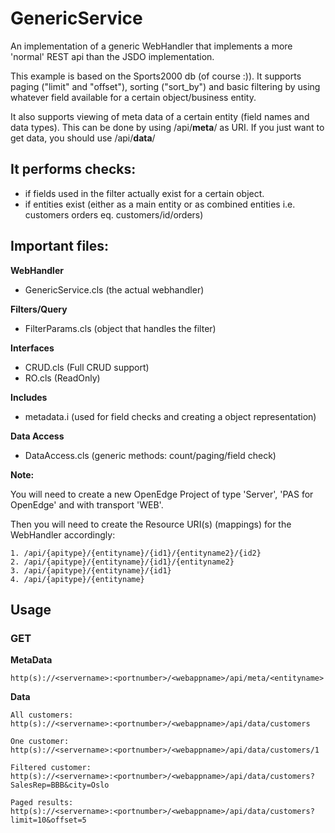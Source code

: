 # <h1>GenericService</h1>

An implementation of a generic WebHandler that implements a more 'normal' REST
api than the JSDO implementation.

This example is based on the Sports2000 db (of course :)).
It supports paging ("limit" and "offset"), sorting ("sort_by") and basic 
filtering by using whatever field available for a certain object/business entity.

It also supports viewing of meta data of a certain entity (field names and data types).
This can be done by using /api/<b>meta</b>/ as URI.
If you just want to get data, you should use /api/<b>data</b>/

<h2>It performs checks:</h2>

- if fields used in the filter actually exist for a certain object.
- if entities exist (either as a main entity or as combined entities i.e. 
  customers orders eq. customers/id/orders)

<h2>Important files:</h2>

<b>WebHandler</b>
- GenericService.cls    (the actual webhandler)

<b>Filters/Query</b>
- FilterParams.cls      (object that handles the filter)

<b>Interfaces</b>
- CRUD.cls (Full CRUD support)
- RO.cls (ReadOnly)  

<b>Includes</b>
- metadata.i (used for field checks and creating a object representation)

<b>Data Access</b>
- DataAccess.cls      (generic methods: count/paging/field check)

<b>Note:</b>

You will need to create a new OpenEdge Project of type 'Server', 'PAS for OpenEdge' and with transport 'WEB'. 

Then you will need to create the Resource URI(s) (mappings) for the WebHandler accordingly:

    1. /api/{apitype}/{entityname}/{id1}/{entityname2}/{id2}
    2. /api/{apitype}/{entityname}/{id1}/{entityname2}
    3. /api/{apitype}/{entityname}/{id1}
    4. /api/{apitype}/{entityname}

<h2>Usage</h2>

<H3>GET</h3>

<b>MetaData</b>

    http(s)://<servername>:<portnumber>/<webappname>/api/meta/<entityname>

<b>Data</b>

    All customers: 
    http(s)://<servername>:<portnumber>/<webappname>/api/data/customers

    One customer:
    http(s)://<servername>:<portnumber>/<webappname>/api/data/customers/1
    
    Filtered customer:
    http(s)://<servername>:<portnumber>/<webappname>/api/data/customers?SalesRep=BBB&city=Oslo
    
    Paged results:
    http(s)://<servername>:<portnumber>/<webappname>/api/data/customers?limit=10&offset=5

